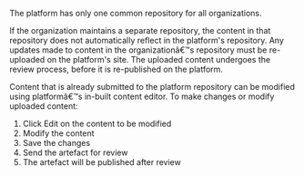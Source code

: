 The platform has only one common repository for all organizations.

If the organization maintains a separate repository, the content in that repository does not automatically reflect in the platform's repository. Any updates made to content in the organizationâ€™s repository must be re-uploaded on the platform's site. The uploaded content undergoes the review process, before it is re-published on the platform.

Content that is already submitted to the platform repository can be modified using platformâ€™s in-built content editor. To make changes or modify uploaded content:

1. Click Edit on the content to be modified
1. Modify the content
1. Save the changes
1. Send the artefact for review
1. The artefact will be published after review
